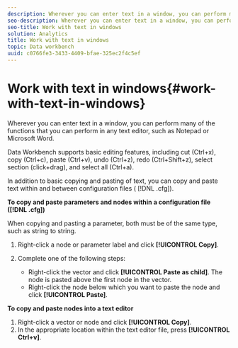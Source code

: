 ```yaml
---
description: Wherever you can enter text in a window, you can perform many of the functions that you can perform in any text editor, such as Notepad or Microsoft Word.
seo-description: Wherever you can enter text in a window, you can perform many of the functions that you can perform in any text editor, such as Notepad or Microsoft Word.
seo-title: Work with text in windows
solution: Analytics
title: Work with text in windows
topic: Data workbench
uuid: c0766fe3-3433-4409-bfae-325ec2f4c5ef
---
```


# Work with text in windows{#work-with-text-in-windows}

Wherever you can enter text in a window, you can perform many of the functions that you can perform in any text editor, such as Notepad or Microsoft Word.

 Data Workbench supports basic editing features, including cut (Ctrl+x), copy (Ctrl+c), paste (Ctrl+v), undo (Ctrl+z), redo (Ctrl+Shift+z), select section (click+drag), and select all (Ctrl+a).

In addition to basic copying and pasting of text, you can copy and paste text within and between configuration files ( [!DNL .cfg]).

**To copy and paste parameters and nodes within a configuration file ([!DNL .cfg])**

When copying and pasting a parameter, both must be of the same type, such as string to string.

1. Right-click a node or parameter label and click **[!UICONTROL Copy]**. 
1. Complete one of the following steps:

    * Right-click the vector and click **[!UICONTROL Paste as child]**. The node is pasted above the first node in the vector. 
    * Right-click the node below which you want to paste the node and click **[!UICONTROL Paste]**.

**To copy and paste nodes into a text editor**

1. Right-click a vector or node and click **[!UICONTROL Copy]**. 
1. In the appropriate location within the text editor file, press **[!UICONTROL Ctrl+v]**.

